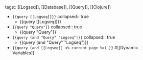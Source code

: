 tags:: [[Logseq]], [[Database]], [[Query]], [[Clojure]]

- `{{query [[Logseq]]}}`
  collapsed:: true
	- {{query [[Logseq]]}}
- `{{query "Query"}}`
  collapsed:: true
	- {{query "Query"}}
- `{{query (and "Query" "Logseq")}}`
  collapsed:: true
	- {{query (and "Query" "Logseq")}}
- `{{query (and [[Logseq]] <% current page %>) }}` #[[Dynamic Variables]]